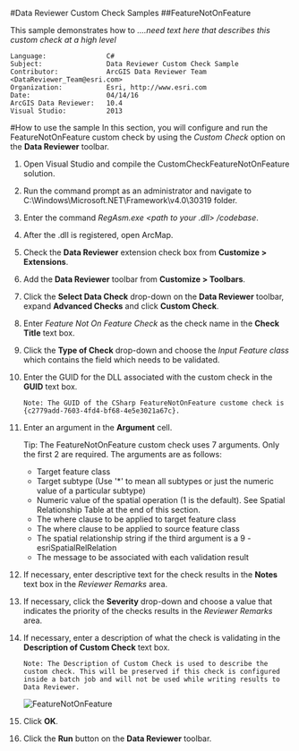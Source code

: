 #Data Reviewer Custom Check Samples
##FeatureNotOnFeature

This sample demonstrates how to *....need text here that describes this custom check at a high level*

```
Language:               C#
Subject:                Data Reviewer Custom Check Sample
Contributor:            ArcGIS Data Reviewer Team <DataReviewer_Team@esri.com>
Organization:           Esri, http://www.esri.com
Date:                   04/14/16
ArcGIS Data Reviewer:   10.4
Visual Studio:          2013
```
#How to use the sample
In this section, you will configure and run the FeatureNotOnFeature custom check by using the _Custom Check_ option on the __Data Reviewer__ toolbar.

1. Open Visual Studio and compile the CustomCheckFeatureNotOnFeature solution.
2. Run the command prompt as an administrator and navigate to C:\\Windows\Microsoft.NET\Framework\v4.0\30319 folder.
3. Enter the command _RegAsm.exe <path to your .dll> /codebase_.
4. After the .dll is registered, open ArcMap.
5. Check the __Data Reviewer__ extension check box from __Customize > Extensions__.
6. Add the __Data Reviewer__ toolbar from __Customize > Toolbars__.
7. Click the __Select Data Check__ drop-down on the __Data Reviewer__ toolbar, expand __Advanced Checks__ and click __Custom Check__.
8. Enter _Feature Not On Feature Check_ as the check name in the __Check Title__ text box.
9. Click the __Type of Check__ drop-down and choose the _Input Feature class_ which contains the field which needs to be validated.
10. Enter the GUID for the DLL associated with the custom check in the __GUID__ text box.

    ```Note: The GUID of the CSharp FeatureNotOnFeature custome check is {c2779add-7603-4fd4-bf68-4e5e3021a67c}.```
    
11. Enter an argument in the __Argument__ cell.

    Tip: The FeatureNotOnFeature custom check uses 7 arguments. Only the first 2 are required.  The arguments are as follows: 
    * Target feature class
    * Target subtype (Use '*' to mean all subtypes or just the numeric value of a particular subtype)
    * Numeric value of the spatial operation (1 is the default). See Spatial Relationship Table at the end of this section.
    * The where clause to be applied to target feature class
    * The where clause to be applied to source feature class
    * The spatial relationship string if the third argument is a 9 - esriSpatialRelRelation
    * The message to be associated with each validation result

12. If necessary, enter descriptive text for the check results in the __Notes__ text box in the _Reviewer Remarks_ area.
13. If necessary, click the __Severity__ drop-down and choose a value that indicates the priority of the checks results in the _Reviewer Remarks_ area.
14. If necessary, enter a description of what the check is validating in the __Description of Custom Check__ text box.

    ```Note: The Description of Custom Check is used to describe the custom check. This will be preserved if this check is configured inside a batch job and will not be used while writing results to Data Reviewer.```
    
    ![FeatureNotOnFeature](sample.png)
    
15. Click __OK__.
16. Click the __Run__ button on the __Data Reviewer__ toolbar.

